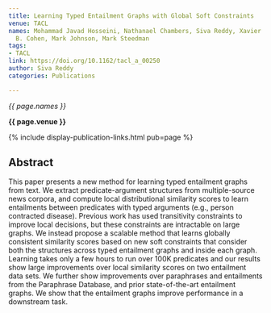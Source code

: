 ```yaml
---
title: Learning Typed Entailment Graphs with Global Soft Constraints
venue: TACL
names: Mohammad Javad Hosseini, Nathanael Chambers, Siva Reddy, Xavier R. Holt, Shay
  B. Cohen, Mark Johnson, Mark Steedman
tags:
- TACL
link: https://doi.org/10.1162/tacl_a_00250
author: Siva Reddy
categories: Publications

---
```


*{{ page.names }}*

**{{ page.venue }}**

{% include display-publication-links.html pub=page %}

## Abstract

This paper presents a new method for learning typed entailment graphs from text. We extract predicate-argument structures from multiple-source news corpora, and compute local distributional similarity scores to learn entailments between predicates with typed arguments (e.g., person contracted disease). Previous work has used transitivity constraints to improve local decisions, but these constraints are intractable on large graphs. We instead propose a scalable method that learns globally consistent similarity scores based on new soft constraints that consider both the structures across typed entailment graphs and inside each graph. Learning takes only a few hours to run over 100K predicates and our results show large improvements over local similarity scores on two entailment data sets. We further show improvements over paraphrases and entailments from the Paraphrase Database, and prior state-of-the-art entailment graphs. We show that the entailment graphs improve performance in a downstream task.